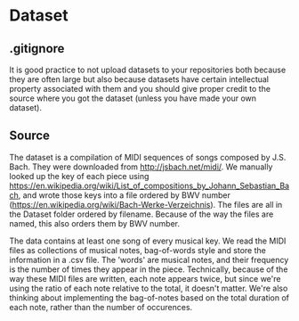 Dataset
=======

.gitignore
----------

It is good practice to not upload datasets to your repositories both because they are often large but also because datasets have certain intellectual property associated with them and you should give proper credit to the source where you got the dataset (unless you have made your own dataset).

Source
------

The dataset is a compilation of MIDI sequences of songs composed by J.S. Bach. They were downloaded from http://jsbach.net/midi/. We manually looked up the key of each piece using https://en.wikipedia.org/wiki/List_of_compositions_by_Johann_Sebastian_Bach, and wrote those keys into a file ordered by BWV number (https://en.wikipedia.org/wiki/Bach-Werke-Verzeichnis). The files are all in the Dataset folder ordered by filename. Because of the way the files are named, this also orders them by BWV number. 

The data contains at least one song of every musical key. We read the MIDI files as collections of musical notes, bag-of-words style and store the information in a .csv file. The 'words' are musical notes, and their frequency is the number of times they appear in the piece. Technically, because of the way these MIDI files are written, each note appears twice, but since we're using the ratio of each note relative to the total, it doesn't matter. We're also thinking about implementing the bag-of-notes based on the total duration of each note, rather than the number of occurences.
